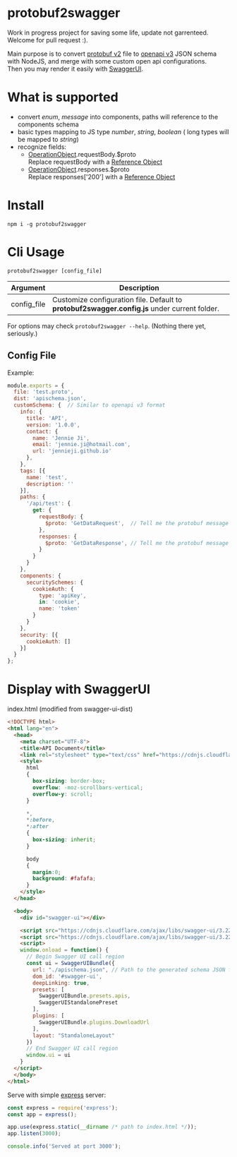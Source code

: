 protobuf2swagger
===

Work in progress project for saving some life, update not garrenteed. Welcome for pull request :).

Main purpose is to convert [protobuf v2](https://developers.google.com/protocol-buffers/docs/proto) file to [openapi v3](https://github.com/OAI/OpenAPI-Specification/blob/master/versions/3.0.0.md) JSON schema with NodeJS, and merge with some custom open api configurations.  
Then you may render it easily with [SwaggerUI](https://github.com/swagger-api/swagger-ui).

# What is supported

- convert *enum*, *message* into components, paths will reference to the components schema
- basic types mapping to JS type *number*, *string*, *boolean* ( long types will be mapped to *string*)
- recognize fields:
  - [OperationObject](https://swagger.io/specification/#operationObject).requestBody.$proto  
  Replace requestBody with a [Reference Object](https://swagger.io/specification/#referenceObject)
  - [OperationObject](https://swagger.io/specification/#operationObject).responses.$proto  
  Replace responses['200'] with a [Reference Object](https://swagger.io/specification/#referenceObject)

# Install

`npm i -g protobuf2swagger`

# Cli Usage

`protobuf2swagger [config_file]`

| Argument | Description |
| --- | --- |
| config_file | Customize configuration file. Default to **protobuf2swagger.config.js** under current folder. |

For options may check `protobuf2swagger --help`. (Nothing there yet, seriously.)

## Config File

Example:
```javascript
module.exports = {
  file: 'test.proto',
  dist: 'apischema.json', 
  customSchema: {  // Similar to openapi v3 format
    info: {
      title: 'API',
      version: '1.0.0',
      contact: {
        name: 'Jennie Ji',
        email: 'jennie.ji@hotmail.com',
        url: 'jennieji.github.io'
      },
    },
    tags: [{
      name: 'test',
      description: ''
    }],
    paths: {
      '/api/test': {
        get: {
          requestBody: {
            $proto: 'GetDataRequest',  // Tell me the protobuf message name
          },
          responses: {
            $proto: 'GetDataResponse', // Tell me the protobuf message name
          }
        }
      }
    },
    components: {
      securitySchemes: {
        cookieAuth: {
          type: 'apiKey',
          in: 'cookie',
          name: 'token'
        }
      }
    },
    security: [{
      cookieAuth: []
    }]
  }
};
```

# Display with SwaggerUI

index.html (modified from swagger-ui-dist)

```html
<!DOCTYPE html>
<html lang="en">
  <head>
    <meta charset="UTF-8">
    <title>API Document</title>
    <link rel="stylesheet" type="text/css" href="https://cdnjs.cloudflare.com/ajax/libs/swagger-ui/3.22.2/swagger-ui.css" >
    <style>
      html
      {
        box-sizing: border-box;
        overflow: -moz-scrollbars-vertical;
        overflow-y: scroll;
      }

      *,
      *:before,
      *:after
      {
        box-sizing: inherit;
      }

      body
      {
        margin:0;
        background: #fafafa;
      }
    </style>
  </head>

  <body>
    <div id="swagger-ui"></div>

    <script src="https://cdnjs.cloudflare.com/ajax/libs/swagger-ui/3.22.2/swagger-ui-bundle.js"> </script>
    <script src="https://cdnjs.cloudflare.com/ajax/libs/swagger-ui/3.22.2/swagger-ui-standalone-preset.js"> </script>
    <script>
    window.onload = function() {
      // Begin Swagger UI call region
      const ui = SwaggerUIBundle({
        url: "./apischema.json", // Path to the generated schema JSON file
        dom_id: '#swagger-ui',
        deepLinking: true,
        presets: [
          SwaggerUIBundle.presets.apis,
          SwaggerUIStandalonePreset
        ],
        plugins: [
          SwaggerUIBundle.plugins.DownloadUrl
        ],
        layout: "StandaloneLayout"
      })
      // End Swagger UI call region
      window.ui = ui
    }
  </script>
  </body>
</html>
```

Serve with simple [express](https://www.npmjs.com/package/express) server:

```javascript
const express = require('express');
const app = express();

app.use(express.static(__dirname /* path to index.html */));
app.listen(3000);

console.info('Served at port 3000');
```
